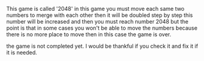 This game is called '2048' in this game you must move each same two numbers to merge with each other then it will be doubled step by step this number will be increased and then you must reach  number 2048  but the point is that in some cases you won't be able to move the numbers because there is no more place to move then in this case the game is over.


the game is not completed yet.
I would be thankful if you check it and fix it if it is needed.